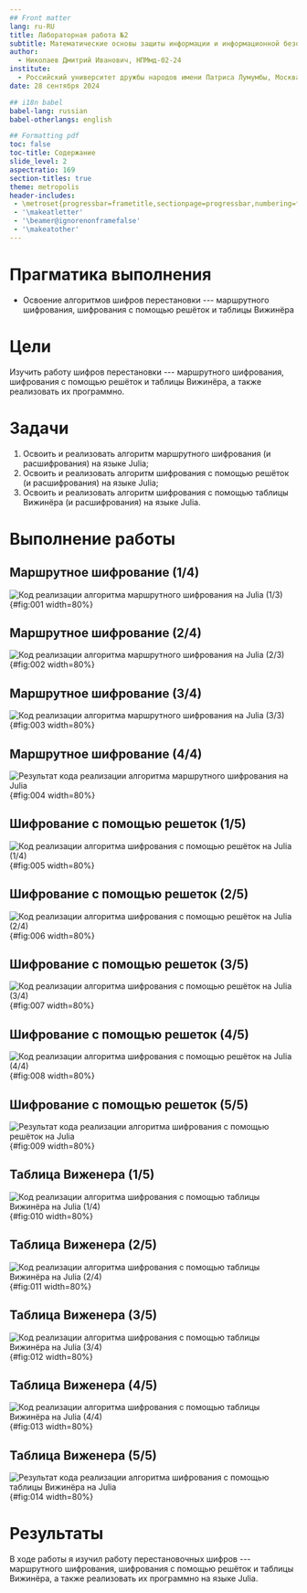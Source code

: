 ```yaml
---
## Front matter
lang: ru-RU
title: Лабораторная работа №2
subtitle: Математические основы защиты информации и информационной безопасности
author:
  - Николаев Дмитрий Иванович, НПМмд-02-24
institute:
  - Российский университет дружбы народов имени Патриса Лумумбы, Москва, Россия
date: 28 сентября 2024

## i18n babel
babel-lang: russian
babel-otherlangs: english

## Formatting pdf
toc: false
toc-title: Содержание
slide_level: 2
aspectratio: 169
section-titles: true
theme: metropolis
header-includes:
 - \metroset{progressbar=frametitle,sectionpage=progressbar,numbering=fraction}
 - '\makeatletter'
 - '\beamer@ignorenonframefalse'
 - '\makeatother'
---
```


# Прагматика выполнения

- Освоение алгоритмов шифров перестановки --- маршрутного шифрования, шифрования с помощью решёток и таблицы Вижинёра

# Цели

Изучить работу шифров перестановки --- маршрутного шифрования, шифрования с помощью решёток и таблицы Вижинёра, а также реализовать их программно.

# Задачи

1. Освоить и реализовать алгоритм маршрутного шифрования (и расшифрования) на языке Julia;
2. Освоить и реализовать алгоритм шифрования с помощью решёток (и расшифрования) на языке Julia;
3. Освоить и реализовать алгоритм шифрования с помощью таблицы Вижинёра (и расшифрования) на языке Julia.

# Выполнение работы

## Маршрутное шифрование (1/4)

![Код реализации алгоритма маршрутного шифрования на Julia (1/3)](image/code1.png){#fig:001 width=80%}

## Маршрутное шифрование (2/4)

![Код реализации алгоритма маршрутного шифрования на Julia (2/3)](image/code2.png){#fig:002 width=80%}

## Маршрутное шифрование (3/4)

![Код реализации алгоритма маршрутного шифрования на Julia (3/3)](image/code3.png){#fig:003 width=80%}

## Маршрутное шифрование (4/4)

![Результат кода реализации алгоритма маршрутного шифрования на Julia](image/1.png){#fig:004 width=80%}

## Шифрование с помощью решеток (1/5)

![Код реализации алгоритма шифрования с помощью решёток на Julia (1/4)](image/code4.png){#fig:005 width=80%}

## Шифрование с помощью решеток (2/5)

![Код реализации алгоритма шифрования с помощью решёток на Julia (2/4)](image/code5.png){#fig:006 width=80%}

## Шифрование с помощью решеток (3/5)

![Код реализации алгоритма шифрования с помощью решёток на Julia (3/4)](image/code6.png){#fig:007 width=80%}

## Шифрование с помощью решеток (4/5)

![Код реализации алгоритма шифрования с помощью решёток на Julia (4/4)](image/code7.png){#fig:008 width=80%}

## Шифрование с помощью решеток (5/5)

![Результат кода реализации алгоритма шифрования с помощью решёток на Julia](image/2.png){#fig:009 width=80%}

## Таблица Виженера (1/5)

![Код реализации алгоритма шифрования с помощью таблицы Вижинёра на Julia (1/4)](image/code8.png){#fig:010 width=80%}

## Таблица Виженера (2/5)

![Код реализации алгоритма шифрования с помощью таблицы Вижинёра на Julia (2/4)](image/code9.png){#fig:011 width=80%}

## Таблица Виженера (3/5)

![Код реализации алгоритма шифрования с помощью таблицы Вижинёра на Julia (3/4)](image/code10.png){#fig:012 width=80%}

## Таблица Виженера (4/5)

![Код реализации алгоритма шифрования с помощью таблицы Вижинёра на Julia (4/4)](image/code11.png){#fig:013 width=80%}

## Таблица Виженера (5/5)

![Результат кода реализации алгоритма шифрования с помощью таблицы Вижинёра на Julia](image/3.png){#fig:014 width=80%}

# Результаты

В ходе работы я изучил работу перестановочных шифров --- маршрутного шифрования, шифрования с помощью решёток и таблицы Вижинёра, а также реализовать их программно на языке Julia.
